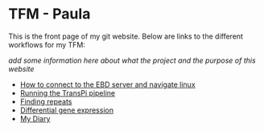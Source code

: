 # TFM - Paula

This is the front page of my git website. Below are links to the different workflows for my TFM:

_add some information here about what the project and the purpose of this website_


* [How to connect to the EBD server and navigate linux](linux_basics.md)
* [Running the TransPi pipeline](transpi.md)
* [Finding repeats](repeats.md)
* [Differential gene expression]()
* [My Diary](diary.md)



